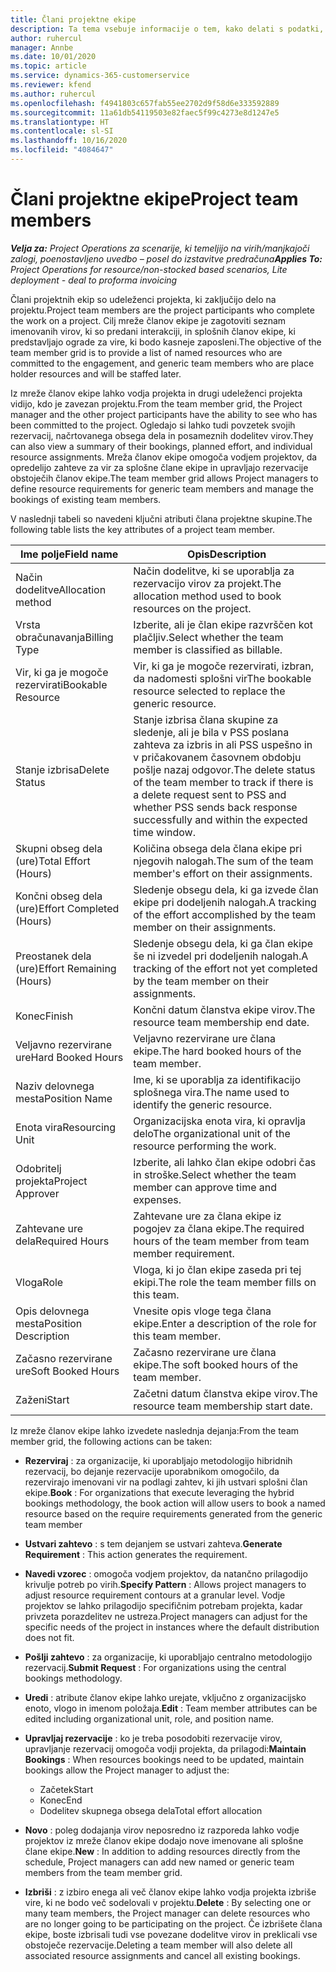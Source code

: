 ```yaml
---
title: Člani projektne ekipe
description: Ta tema vsebuje informacije o tem, kako delati s podatki, atributi in razporejanjem glede članov projektnih ekip.
author: ruhercul
manager: Annbe
ms.date: 10/01/2020
ms.topic: article
ms.service: dynamics-365-customerservice
ms.reviewer: kfend
ms.author: ruhercul
ms.openlocfilehash: f4941803c657fab55ee2702d9f58d6e333592889
ms.sourcegitcommit: 11a61db54119503e82faec5f99c4273e8d1247e5
ms.translationtype: HT
ms.contentlocale: sl-SI
ms.lasthandoff: 10/16/2020
ms.locfileid: "4084647"
---
```

# <a name="project-team-members"></a><span data-ttu-id="65015-103">Člani projektne ekipe</span><span class="sxs-lookup"><span data-stu-id="65015-103">Project team members</span></span>

<span data-ttu-id="65015-104">_**Velja za:** Project Operations za scenarije, ki temeljijo na virih/manjkajoči zalogi, poenostavljeno uvedbo – posel do izstavitve predračuna_</span><span class="sxs-lookup"><span data-stu-id="65015-104">_**Applies To:** Project Operations for resource/non-stocked based scenarios, Lite deployment - deal to proforma invoicing_</span></span>

<span data-ttu-id="65015-105">Člani projektnih ekip so udeleženci projekta, ki zaključijo delo na projektu.</span><span class="sxs-lookup"><span data-stu-id="65015-105">Project team members are the project participants who complete the work on a project.</span></span> <span data-ttu-id="65015-106">Cilj mreže članov ekipe je zagotoviti seznam imenovanih virov, ki so predani interakciji, in splošnih članov ekipe, ki predstavljajo ograde za vire, ki bodo kasneje zaposleni.</span><span class="sxs-lookup"><span data-stu-id="65015-106">The objective of the team member grid is to provide a list of named resources who are committed to the engagement, and generic team members who are place holder resources and will be staffed later.</span></span>

<span data-ttu-id="65015-107">Iz mreže članov ekipe lahko vodja projekta in drugi udeleženci projekta vidijo, kdo je zavezan projektu.</span><span class="sxs-lookup"><span data-stu-id="65015-107">From the team member grid, the Project manager and the other project participants have the ability to see who has been committed to the project.</span></span> <span data-ttu-id="65015-108">Ogledajo si lahko tudi povzetek svojih rezervacij, načrtovanega obsega dela in posameznih dodelitev virov.</span><span class="sxs-lookup"><span data-stu-id="65015-108">They can also view a summary of their bookings, planned effort, and individual resource assignments.</span></span> <span data-ttu-id="65015-109">Mreža članov ekipe omogoča vodjem projektov, da opredelijo zahteve za vir za splošne člane ekipe in upravljajo rezervacije obstoječih članov ekipe.</span><span class="sxs-lookup"><span data-stu-id="65015-109">The team member grid allows Project managers to define resource requirements for generic team members and manage the bookings of existing team members.</span></span>

<span data-ttu-id="65015-110">V naslednji tabeli so navedeni ključni atributi člana projektne skupine.</span><span class="sxs-lookup"><span data-stu-id="65015-110">The following table lists the key attributes of a project team member.</span></span>

| <span data-ttu-id="65015-111">Ime polje</span><span class="sxs-lookup"><span data-stu-id="65015-111">Field name</span></span>          | <span data-ttu-id="65015-112">Opis</span><span class="sxs-lookup"><span data-stu-id="65015-112">Description</span></span>                                                                                                                                                                  |
|--------------------------|-----------------------------------------------------------------------------------------------------------------------------------------------------------------------------------|
| <span data-ttu-id="65015-113">Način dodelitve</span><span class="sxs-lookup"><span data-stu-id="65015-113">Allocation method</span></span>        | <span data-ttu-id="65015-114">Način dodelitve, ki se uporablja za rezervacijo virov za projekt.</span><span class="sxs-lookup"><span data-stu-id="65015-114">The allocation method used to book resources on the project.</span></span>                                                                         |
| <span data-ttu-id="65015-115">Vrsta obračunavanja</span><span class="sxs-lookup"><span data-stu-id="65015-115">Billing Type</span></span>             | <span data-ttu-id="65015-116">Izberite, ali je član ekipe razvrščen kot plačljiv.</span><span class="sxs-lookup"><span data-stu-id="65015-116">Select whether the team member is classified as billable.</span></span>                                                                                                                                       |
| <span data-ttu-id="65015-117">Vir, ki ga je mogoče rezervirati</span><span class="sxs-lookup"><span data-stu-id="65015-117">Bookable Resource</span></span>        | <span data-ttu-id="65015-118">Vir, ki ga je mogoče rezervirati, izbran, da nadomesti splošni vir</span><span class="sxs-lookup"><span data-stu-id="65015-118">The bookable resource selected to replace the generic resource.</span></span>                                                                                                                   |
| <span data-ttu-id="65015-119">Stanje izbrisa</span><span class="sxs-lookup"><span data-stu-id="65015-119">Delete Status</span></span>            | <span data-ttu-id="65015-120">Stanje izbrisa člana skupine za sledenje, ali je bila v PSS poslana zahteva za izbris in ali PSS uspešno in v pričakovanem časovnem obdobju pošlje nazaj odgovor.</span><span class="sxs-lookup"><span data-stu-id="65015-120">The delete status of the team member to track if there is a delete request sent to PSS and whether PSS sends back response successfully and within the expected time window.</span></span> |
| <span data-ttu-id="65015-121">Skupni obseg dela (ure)</span><span class="sxs-lookup"><span data-stu-id="65015-121">Total Effort (Hours)</span></span>     | <span data-ttu-id="65015-122">Količina obsega dela člana ekipe pri njegovih nalogah.</span><span class="sxs-lookup"><span data-stu-id="65015-122">The sum of the team member's effort on their assignments.</span></span>                                                                                                                         |
| <span data-ttu-id="65015-123">Končni obseg dela (ure)</span><span class="sxs-lookup"><span data-stu-id="65015-123">Effort Completed (Hours)</span></span> | <span data-ttu-id="65015-124">Sledenje obsegu dela, ki ga izvede član ekipe pri dodeljenih nalogah.</span><span class="sxs-lookup"><span data-stu-id="65015-124">A tracking of the effort accomplished by the team member on their assignments.</span></span>                                                                                           |
| <span data-ttu-id="65015-125">Preostanek dela (ure)</span><span class="sxs-lookup"><span data-stu-id="65015-125">Effort Remaining (Hours)</span></span> | <span data-ttu-id="65015-126">Sledenje obsegu dela, ki ga član ekipe še ni izvedel pri dodeljenih nalogah.</span><span class="sxs-lookup"><span data-stu-id="65015-126">A tracking of the effort not yet completed by the team member on their assignments.</span></span>                                                                                    |
| <span data-ttu-id="65015-127">Konec</span><span class="sxs-lookup"><span data-stu-id="65015-127">Finish</span></span>                   | <span data-ttu-id="65015-128">Končni datum članstva ekipe virov.</span><span class="sxs-lookup"><span data-stu-id="65015-128">The resource team membership end date.</span></span>                                                                                                                                            |
| <span data-ttu-id="65015-129">Veljavno rezervirane ure</span><span class="sxs-lookup"><span data-stu-id="65015-129">Hard Booked Hours</span></span>        | <span data-ttu-id="65015-130">Veljavno rezervirane ure člana ekipe.</span><span class="sxs-lookup"><span data-stu-id="65015-130">The hard booked hours of the team member.</span></span>                                                                                                                                                                |
| <span data-ttu-id="65015-131">Naziv delovnega mesta</span><span class="sxs-lookup"><span data-stu-id="65015-131">Position Name</span></span>            | <span data-ttu-id="65015-132">Ime, ki se uporablja za identifikacijo splošnega vira.</span><span class="sxs-lookup"><span data-stu-id="65015-132">The name used to identify the generic resource.</span></span>                                                                                                                                   |
| <span data-ttu-id="65015-133">Enota vira</span><span class="sxs-lookup"><span data-stu-id="65015-133">Resourcing Unit</span></span>          | <span data-ttu-id="65015-134">Organizacijska enota vira, ki opravlja delo</span><span class="sxs-lookup"><span data-stu-id="65015-134">The organizational unit of the resource performing the work.</span></span>                                                                                                                      |
| <span data-ttu-id="65015-135">Odobritelj projekta</span><span class="sxs-lookup"><span data-stu-id="65015-135">Project Approver</span></span>         | <span data-ttu-id="65015-136">Izberite, ali lahko član ekipe odobri čas in stroške.</span><span class="sxs-lookup"><span data-stu-id="65015-136">Select whether the team member can approve time and expenses.</span></span>                                                                                                                     |
| <span data-ttu-id="65015-137">Zahtevane ure dela</span><span class="sxs-lookup"><span data-stu-id="65015-137">Required Hours</span></span>           | <span data-ttu-id="65015-138">Zahtevane ure za člana ekipe iz pogojev za člana ekipe.</span><span class="sxs-lookup"><span data-stu-id="65015-138">The required hours of the team member from team member requirement.</span></span>                                                                                                                       |
| <span data-ttu-id="65015-139">Vloga</span><span class="sxs-lookup"><span data-stu-id="65015-139">Role</span></span>                     | <span data-ttu-id="65015-140">Vloga, ki jo član ekipe zaseda pri tej ekipi.</span><span class="sxs-lookup"><span data-stu-id="65015-140">The role the team member fills on this team.</span></span>                                                                                                                                |
| <span data-ttu-id="65015-141">Opis delovnega mesta</span><span class="sxs-lookup"><span data-stu-id="65015-141">Position Description</span></span>     | <span data-ttu-id="65015-142">Vnesite opis vloge tega člana ekipe.</span><span class="sxs-lookup"><span data-stu-id="65015-142">Enter a description of the role for this team member.</span></span>                                                                                                                             |
| <span data-ttu-id="65015-143">Začasno rezervirane ure</span><span class="sxs-lookup"><span data-stu-id="65015-143">Soft Booked Hours</span></span>        | <span data-ttu-id="65015-144">Začasno rezervirane ure člana ekipe.</span><span class="sxs-lookup"><span data-stu-id="65015-144">The soft booked hours of the team member.</span></span>                                                                                                                                                                 |
| <span data-ttu-id="65015-145">Zaženi</span><span class="sxs-lookup"><span data-stu-id="65015-145">Start</span></span>                    | <span data-ttu-id="65015-146">Začetni datum članstva ekipe virov.</span><span class="sxs-lookup"><span data-stu-id="65015-146">The resource team membership start date.</span></span>                                                                                                                                          |

<span data-ttu-id="65015-147">Iz mreže članov ekipe lahko izvedete naslednja dejanja:</span><span class="sxs-lookup"><span data-stu-id="65015-147">From the team member grid, the following actions can be taken:</span></span>

- <span data-ttu-id="65015-148">**Rezerviraj** : za organizacije, ki uporabljajo metodologijo hibridnih rezervacij, bo dejanje rezervacije uporabnikom omogočilo, da rezervirajo imenovani vir na podlagi zahtev, ki jih ustvari splošni član ekipe.</span><span class="sxs-lookup"><span data-stu-id="65015-148">**Book** : For organizations that execute leveraging the hybrid bookings methodology, the book action will allow users to book a named resource based on the require requirements generated from the generic team member</span></span>
- <span data-ttu-id="65015-149">**Ustvari zahtevo** : s tem dejanjem se ustvari zahteva.</span><span class="sxs-lookup"><span data-stu-id="65015-149">**Generate Requirement** : This action generates the requirement.</span></span>
- <span data-ttu-id="65015-150">**Navedi vzorec** : omogoča vodjem projektov, da natančno prilagodijo krivulje potreb po virih.</span><span class="sxs-lookup"><span data-stu-id="65015-150">**Specify Pattern** : Allows project managers to adjust resource requirement contours at a granular level.</span></span> <span data-ttu-id="65015-151">Vodje projektov se lahko prilagodijo specifičnim potrebam projekta, kadar privzeta porazdelitev ne ustreza.</span><span class="sxs-lookup"><span data-stu-id="65015-151">Project managers can adjust for the specific needs of the project in instances where the default distribution does not fit.</span></span>
- <span data-ttu-id="65015-152">**Pošlji zahtevo** : za organizacije, ki uporabljajo centralno metodologijo rezervacij.</span><span class="sxs-lookup"><span data-stu-id="65015-152">**Submit Request** : For organizations using the central bookings methodology.</span></span>
- <span data-ttu-id="65015-153">**Uredi** : atribute članov ekipe lahko urejate, vključno z organizacijsko enoto, vlogo in imenom položaja.</span><span class="sxs-lookup"><span data-stu-id="65015-153">**Edit** : Team member attributes can be edited including organizational unit, role, and position name.</span></span>
- <span data-ttu-id="65015-154">**Upravljaj rezervacije** : ko je treba posodobiti rezervacije virov, upravljanje rezervacij omogoča vodji projekta, da prilagodi:</span><span class="sxs-lookup"><span data-stu-id="65015-154">**Maintain Bookings** : When resources bookings need to be updated, maintain bookings allow the Project manager to adjust the:</span></span>

    - <span data-ttu-id="65015-155">Začetek</span><span class="sxs-lookup"><span data-stu-id="65015-155">Start</span></span>
    - <span data-ttu-id="65015-156">Konec</span><span class="sxs-lookup"><span data-stu-id="65015-156">End</span></span>
    - <span data-ttu-id="65015-157">Dodelitev skupnega obsega dela</span><span class="sxs-lookup"><span data-stu-id="65015-157">Total effort allocation</span></span>

- <span data-ttu-id="65015-158">**Novo** : poleg dodajanja virov neposredno iz razporeda lahko vodje projektov iz mreže članov ekipe dodajo nove imenovane ali splošne člane ekipe.</span><span class="sxs-lookup"><span data-stu-id="65015-158">**New** : In addition to adding resources directly from the schedule, Project managers can add new named or generic team members from the team member grid.</span></span>
- <span data-ttu-id="65015-159">**Izbriši** : z izbiro enega ali več članov ekipe lahko vodja projekta izbriše vire, ki ne bodo več sodelovali v projektu.</span><span class="sxs-lookup"><span data-stu-id="65015-159">**Delete** : By selecting one or many team members, the Project manager can delete resources who are no longer going to be participating on the project.</span></span> <span data-ttu-id="65015-160">Če izbrišete člana ekipe, boste izbrisali tudi vse povezane dodelitve virov in preklicali vse obstoječe rezervacije.</span><span class="sxs-lookup"><span data-stu-id="65015-160">Deleting a team member will also delete all associated resource assignments and  cancel all existing bookings.</span></span>
